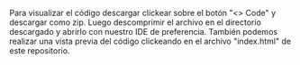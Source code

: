Para visualizar el código descargar clickear sobre el botón "<> Code" y descargar como zip. Luego descomprimir el archivo en el directorio descargado y abrirlo con nuestro IDE de preferencia.
También podemos realizar una vista previa del código clickeando en el archivo "index.html" de este repositorio.
